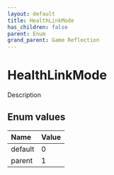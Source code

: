 ```yaml
---
layout: default
title: HealthLinkMode
has_children: false
parent: Enum
grand_parent: Game Reflection
---
```

# HealthLinkMode
Description 

## Enum values

| Name | Value |
|:----------|:--------------|
| default | 0 |
| parent | 1 |

